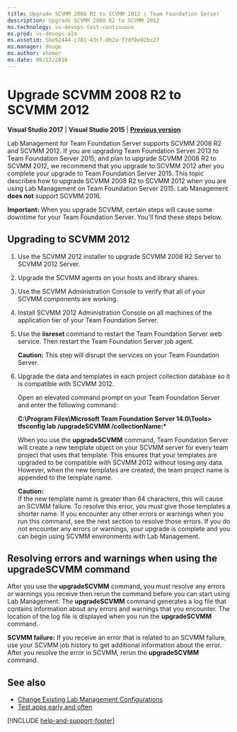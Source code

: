 ```yaml
---
title: Upgrade SCVMM 2008 R2 to SCVMM 2012 | Team Foundation Server
description: Upgrade SCVMM 2008 R2 to SCVMM 2012
ms.technology: vs-devops-test-continuous 
ms.prod: vs-devops-alm
ms.assetid: 5be92444-c701-43c7-8b2a-77df8e02bc27
ms.manager: douge
ms.author: ahomer
ms.date: 08/12/2016
---
```


# Upgrade SCVMM 2008 R2 to SCVMM 2012

**Visual Studio 2017** | **Visual Studio 2015** | [**Previous version**](https://msdn.microsoft.com/library/hh757363%28v=vs.120%29.aspx)

Lab Management for Team Foundation Server supports 
SCVMM 2008 R2 and SCVMM 2012. If you are upgrading 
Team Foundation Server 2013 to Team Foundation 
Server 2015, and plan to upgrade SCVMM 2008 R2 to 
SCVMM 2012, we recommend that you upgrade to SCVMM 
2012 after you complete your upgrade to Team 
Foundation Server 2015. This topic describes how 
to upgrade SCVMM 2008 R2 to SCVMM 2012 when you are 
using Lab Management on Team Foundation Server 2015.
Lab Management **does not** support SCVMM 2016. 

**Important:**  When you upgrade SCVMM, certain 
steps will cause some downtime for your Team 
Foundation Server. You'll find these steps below.

## Upgrading to SCVMM 2012

1. Use the SCVMM 2012 installer to upgrade SCVMM 
   2008 R2 Server to SCVMM 2012 Server.

1. Upgrade the SCVMM agents on your hosts and 
   library shares.

1. Use the SCVMM Administration Console to verify 
   that all of your SCVMM components are working.

1. Install SCVMM 2012 Administration Console on 
   all machines of the application tier of your Team 
   Foundation Server.

1. Use the **iisreset** command to restart the 
   Team Foundation Server web service. Then restart 
   the Team Foundation Server job agent.

   **Caution:** This step will disrupt the services 
   on your Team Foundation Server.

1. Upgrade the data and templates in each project 
   collection database so it is compatible with SCVMM 
   2012.

   Open an elevated command prompt on your Team 
   Foundation Server and enter the following command:

   **C:\\Program Files\\Microsoft Team Foundation 
   Server 14.0\\Tools\> tfsconfig lab /upgradeSCVMM /collectionName:\***

   When you use the **upgradeSCVMM** command, Team 
   Foundation Server will create a new template object 
   on your SCVMM server for every team project that 
   uses that template. This ensures that your templates
   are upgraded to be compatible with SCVMM 2012 
   without losing any data. However, when the new 
   templates are created, the team project name is 
   appended to the template name.

   **Caution:**  
   If the new template name is greater than 64 
   characters, this will cause an SCVMM failure. To 
   resolve this error, you must give those templates a 
   shorter name. If you encounter any other errors or 
   warnings when you run this command, see the next 
   section to resolve those errors. If you do not 
   encounter any errors or warnings, your upgrade is 
   complete and you can begin using SCVMM environments 
   with Lab Management.

## Resolving errors and warnings when using the upgradeSCVMM command

After you use the **upgradeSCVMM** command, you 
must resolve any errors or warnings you receive 
then rerun the command before you can start using 
Lab Management. The **upgradeSCVMM** command 
generates a log file that contains information 
about any errors and warnings that you encounter. 
The location of the log file is displayed when you 
run the **upgradeSCVMM** command.

**SCVMM failure:** If you receive an error that is 
related to an SCVMM failure, use your SCVMM job 
history to get additional information about the 
error. After you resolve the error in SCVMM, rerun 
the **upgradeSCVMM** command.

## See also

* [Change Existing Lab Management Configurations](https://msdn.microsoft.com/library/ee704508%28v=vs.140%29.aspx)
* [Test apps early and often](../index.md)

[!INCLUDE [help-and-support-footer](../_shared/help-and-support-footer.md)] 
